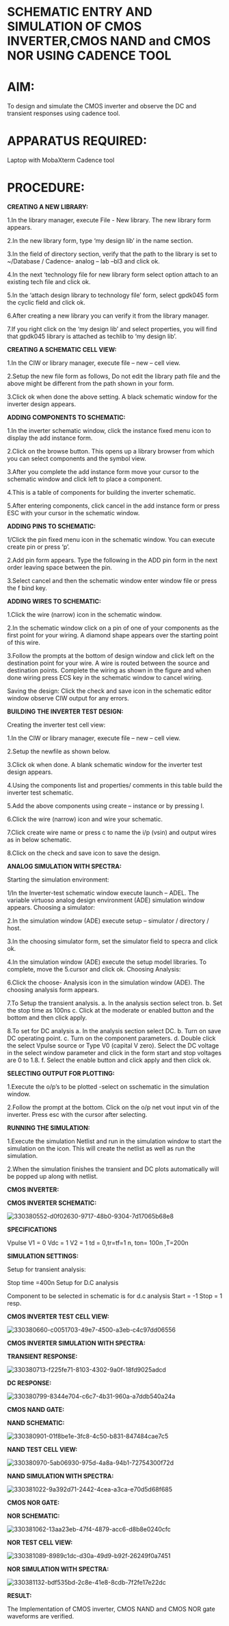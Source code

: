 # SCHEMATIC ENTRY AND SIMULATION OF CMOS INVERTER,CMOS NAND and CMOS NOR USING CADENCE TOOL

# AIM:
To design and simulate the CMOS inverter and observe the DC and transient responses using cadence tool.

# APPARATUS REQUIRED:
Laptop with MobaXterm
Cadence tool

# PROCEDURE:

**CREATING A NEW LIBRARY:**

1.In the library manager, execute File - New library. The new library form appears.

2.In the new library form, type ‘my design lib’ in the name section.

3.In the field of directory section, verify that the path to the library is set to ~/Database / Cadence- analog – lab –bl3 and click ok.

4.In the next ‘technology file for new library form select option attach to an existing tech file and click ok.

5.In the ‘attach design library to technology file’ form, select gpdk045 form the cyclic field and click ok.

6.After creating a new library you can verify it from the library manager.

7.If you right click on the ‘my design lib’ and select properties, you will find that gpdk045 library is attached as techlib to ‘my design lib’.

**CREATING A SCHEMATIC CELL VIEW:**

1.In the CIW or library manager, execute file – new – cell view.

2.Setup the new file form as follows, Do not edit the library path file and the above might be different from the path shown in your form.

3.Click ok when done the above setting. A black schematic window for the inverter design appears.

**ADDING COMPONENTS TO SCHEMATIC:**

1.In the inverter schematic window, click the instance fixed menu icon to display the add instance form.

2.Click on the browse button. This opens up a library browser from which you can select components and the symbol view.

3.After you complete the add instance form move your cursor to the schematic window and click left to place a component.

4.This is a table of components for building the inverter schematic.

5.After entering components, click cancel in the add instance form or press ESC with your cursor in the schematic window.

**ADDING PINS TO SCHEMATIC:**

1/Click the pin fixed menu icon in the schematic window. You can execute create pin or press ‘p’.

2.Add pin form appears. Type the following in the ADD pin form in the next order leaving space between the pin.

3.Select cancel and then the schematic window enter window file or press the f bind key.

**ADDING WIRES TO SCHEMATIC:**

1.Click the wire (narrow) icon in the schematic window.

2.In the schematic window click on a pin of one of your components as the first point for your wiring. A diamond shape appears over the starting point of this wire.

3.Follow the prompts at the bottom of design window and click left on the destination point for your wire. A wire is routed between the source and destination points.
Complete the wiring as shown in the figure and when done wiring press ECS key in the schematic window to cancel wiring.

Saving the design: Click the check and save icon in the schematic editor window observe CIW output for any errors.

**BUILDING THE INVERTER TEST DESIGN:**

Creating the inverter test cell view:

1.In the CIW or library manager, execute file – new – cell view.

2.Setup the newfile as shown below.

3.Click ok when done. A blank schematic window for the inverter test design appears.

4.Using the components list and properties/ comments in this table build the inverter test schematic.

5.Add the above components using create – instance or by pressing I.

6.Click the wire (narrow) icon and wire your schematic.

7.Click create wire name or press c to name the i/p (vsin) and output wires as in below schematic.

8.Click on the check and save icon to save the design.

**ANALOG SIMULATION WITH SPECTRA:**

Starting the simulation environment:

1/In the Inverter-test schematic window execute launch – ADEL. The variable virtuoso analog design environment (ADE) simulation window appears. Choosing a simulator:

2.In the simulation window (ADE) execute setup – simulator / directory / host.

3.In the choosing simulator form, set the simulator field to specra and click ok.

4.In the simulation window (ADE) execute the setup model libraries. To complete, move the 5.cursor and click ok. Choosing Analysis:

6.Click the choose- Analysis icon in the simulation window (ADE).
The choosing analysis form appears.

7.To Setup the transient analysis. a. In the analysis section select tron. b. Set the stop time as 100ns c. Click at the moderate or enabled button and the bottom and then click apply.

8.To set for DC analysis a. In the analysis section select DC. b. Turn on save DC operating point. c. Turn on the component parameters. d. Double click the select Vpulse source or Type V0 (capital V zero). Select the DC voltage in the select window parameter and click in the form start and stop voltages are 0 to 1.8. f. Select the enable button and click apply and then click ok.

**SELECTING OUTPUT FOR PLOTTING:**

1.Execute the o/p’s to be plotted -select on sschematic in the simulation window.

2.Follow the prompt at the bottom. Click on the o/p net vout input vin of the inverter. Press esc with the cursor after selecting.

**RUNNING THE SIMULATION:**

1.Execute the simulation Netlist and run in the simulation window to start the simulation on the icon. This will create the netlist as well as run the simulation.

2.When the simulation finishes the transient and DC plots automatically will be popped up along with netlist.

**CMOS INVERTER:**

**CMOS INVERTER SCHEMATIC:**

![330380552-d0f02630-9717-48b0-9304-7d17065b68e8](https://github.com/Dhinesh0024/VLSI-LAB-EXP-6/assets/160568927/a490dfb2-234a-4d31-a932-e07d29eb8bb2)


**SPECIFICATIONS**

Vpulse V1 = 0 Vdc = 1 V2 = 1 td = 0,tr=tf=1 n, ton= 100n ,T=200n

**SIMULATION SETTINGS:**

Setup for transient analysis:

Stop time =400n
Setup for D.C analysis

Component to be selected in schematic is for d.c analysis
Start = -1 Stop = 1 resp.

**CMOS INVERTER TEST CELL VIEW:**

![330380660-c0051703-49e7-4500-a3eb-c4c97dd06556](https://github.com/Dhinesh0024/VLSI-LAB-EXP-6/assets/160568927/4efd0030-64ad-4cbb-8723-3a89a9b53117)


**CMOS INVERTER SIMULATION WITH SPECTRA:**

**TRANSIENT RESPONSE:**

![330380713-f225fe71-8103-4302-9a0f-18fd9025adcd](https://github.com/Dhinesh0024/VLSI-LAB-EXP-6/assets/160568927/99f63f38-f5d2-4b16-a103-c38b3ad8d027)


**DC RESPONSE:**

![330380799-8344e704-c6c7-4b31-960a-a7ddb540a24a](https://github.com/Dhinesh0024/VLSI-LAB-EXP-6/assets/160568927/941a021f-244a-460d-900d-e882e8f14671)

**CMOS NAND GATE:**

**NAND SCHEMATIC:**

![330380901-01f8be1e-3fc8-4c50-b831-847484cae7c5](https://github.com/Dhinesh0024/VLSI-LAB-EXP-6/assets/160568927/ca872dcb-05be-40ec-b566-7eaa804a5c96)


**NAND TEST CELL VIEW:**

![330380970-5ab06930-975d-4a8a-94b1-72754300f72d](https://github.com/Dhinesh0024/VLSI-LAB-EXP-6/assets/160568927/b2b5b7e8-40d1-419b-9c96-477b105fc9f6)


**NAND SIMULATION WITH SPECTRA:**

![330381022-9a392d71-2442-4cea-a3ca-e70d5d68f685](https://github.com/Dhinesh0024/VLSI-LAB-EXP-6/assets/160568927/0a8f3246-1a76-4f3a-9667-4b5df40df977)


**CMOS NOR GATE:**

**NOR SCHEMATIC:**

![330381062-13aa23eb-47f4-4879-acc6-d8b8e0240cfc](https://github.com/Dhinesh0024/VLSI-LAB-EXP-6/assets/160568927/5cad3e7e-6513-4444-a8e3-5cfbb8dd4f56)


**NOR TEST CELL VIEW:**

![330381089-8989c1dc-d30a-49d9-b92f-26249f0a7451](https://github.com/Dhinesh0024/VLSI-LAB-EXP-6/assets/160568927/1e716a28-49f4-4ad0-a8bc-713b82779e7b)


**NOR SIMULATION WITH SPECTRA:**

![330381132-bdf535bd-2c8e-41e8-8cdb-7f2fe17e22dc](https://github.com/Dhinesh0024/VLSI-LAB-EXP-6/assets/160568927/c5b18e7f-cf0d-46f8-8c69-5d915788deb9)


**RESULT:**

The Implementation of CMOS inverter, CMOS NAND and CMOS NOR gate waveforms are verified.
